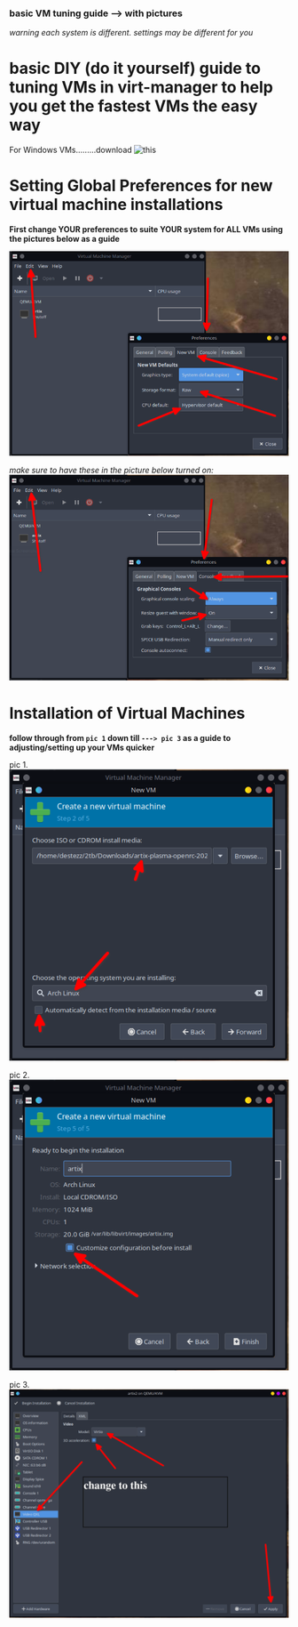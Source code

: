### basic VM tuning guide --> with pictures

*warning each system is different. settings may be different for you*

# basic DIY (do it yourself) guide to tuning VMs in virt-manager to help you get the fastest VMs the easy way

For Windows VMs.........download ![this](https://fedorapeople.org/groups/virt/virtio-win/direct-downloads/archive-virtio/)

# Setting Global Preferences for new virtual machine installations

**First change YOUR preferences to suite YOUR system for ALL VMs using the pictures below as a guide**

![Open with other application](/virt-pref.png)

   *make sure to have these in the picture below turned on:*![Open with other application](/virt-pref2.png)



# Installation of Virtual Machines

**follow through from ``pic 1`` down till ``---> pic 3`` as a guide to adjusting/setting up your VMs quicker**

pic 1. ![Open with other application](/virt-manager.png)

   pic 2. ![Open with other application](/virt-manager2.png)

pic 3. ![Open with other application](/virt-manager3.png)



